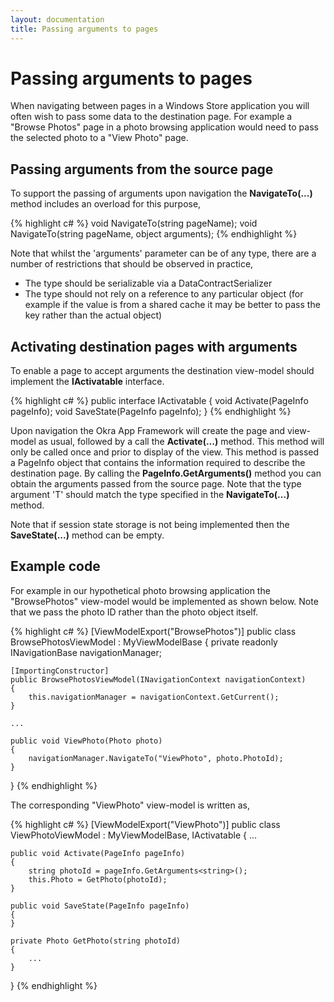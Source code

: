 ```yaml
---
layout: documentation
title: Passing arguments to pages
---
```


Passing arguments to pages
==========================

When navigating between pages in a Windows Store application you will often wish to pass some data to the destination page. For example
a "Browse Photos" page in a photo browsing application would need to pass the selected photo to a "View Photo" page.

Passing arguments from the source page
--------------------------------------

To support the passing of arguments upon navigation the **NavigateTo(...)** method includes an overload for this purpose,

{% highlight c# %}
void NavigateTo(string pageName);
void NavigateTo(string pageName, object arguments);
{% endhighlight %}

Note that whilst the 'arguments' parameter can be of any type, there are a number of restrictions that should be
observed in practice,

* The type should be serializable via a DataContractSerializer
* The type should not rely on a reference to any particular object (for example if the value is from a shared cache it may be better to pass
  the key rather than the actual object)

Activating destination pages with arguments
-------------------------------------------

To enable a page to accept arguments the destination view-model should implement the **IActivatable** interface.

{% highlight c# %}
public interface IActivatable 
{ 
    void Activate(PageInfo pageInfo); 
    void SaveState(PageInfo pageInfo); 
}
{% endhighlight %}

Upon navigation the Okra App Framework will create the page and view-model as usual, followed by a call the **Activate(...)** method.
This method will only be called once and prior to display of the view. This method is passed a PageInfo object that contains the information
required to describe the destination page. By calling the **PageInfo.GetArguments<T>()** method you can obtain the arguments passed from the source
page. Note that the type argument 'T' should match the type specified in the **NavigateTo(...)** method.

Note that if session state storage is not being implemented then the **SaveState(...)** method can be empty.

Example code
------------

For example in our hypothetical photo browsing application the "BrowsePhotos" view-model would be implemented as shown below. Note that we pass the
photo ID rather than the photo object itself.

{% highlight c# %}
[ViewModelExport("BrowsePhotos")]
public class BrowsePhotosViewModel : MyViewModelBase
{
    private readonly INavigationBase navigationManager;
 
    [ImportingConstructor]
    public BrowsePhotosViewModel(INavigationContext navigationContext)
    {
        this.navigationManager = navigationContext.GetCurrent();
    }

    ...
 
    public void ViewPhoto(Photo photo)
    {
        navigationManager.NavigateTo("ViewPhoto", photo.PhotoId);
    }
}
{% endhighlight %}

The corresponding "ViewPhoto" view-model is written as,

{% highlight c# %}
[ViewModelExport("ViewPhoto")]
public class ViewPhotoViewModel : MyViewModelBase, IActivatable
{
    ...
 
    public void Activate(PageInfo pageInfo)
    {
        string photoId = pageInfo.GetArguments<string>();
        this.Photo = GetPhoto(photoId);
    }
 
    public void SaveState(PageInfo pageInfo)
    {
    }

    private Photo GetPhoto(string photoId)
    {
        ...
    }
}
{% endhighlight %}
